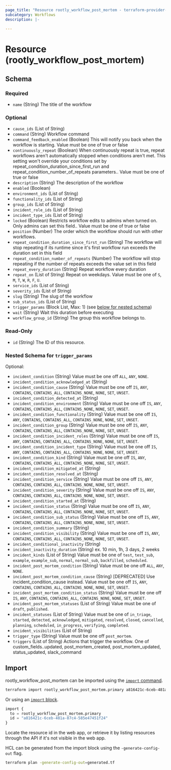 ```yaml
---
page_title: "Resource rootly_workflow_post_mortem - terraform-provider-rootly"
subcategory: Workflows
description: |-
    
---
```


# Resource (rootly_workflow_post_mortem)





<!-- schema generated by tfplugindocs -->
## Schema

### Required

- `name` (String) The title of the workflow

### Optional

- `cause_ids` (List of String)
- `command` (String) Workflow command
- `command_feedback_enabled` (Boolean) This will notify you back when the workflow is starting. Value must be one of true or false
- `continuously_repeat` (Boolean) When continuously repeat is true, repeat workflows aren't automatically stopped when conditions aren't met. This setting won't override your conditions set by repeat_condition_duration_since_first_run and repeat_condition_number_of_repeats parameters.. Value must be one of true or false
- `description` (String) The description of the workflow
- `enabled` (Boolean)
- `environment_ids` (List of String)
- `functionality_ids` (List of String)
- `group_ids` (List of String)
- `incident_role_ids` (List of String)
- `incident_type_ids` (List of String)
- `locked` (Boolean) Restricts workflow edits to admins when turned on. Only admins can set this field.. Value must be one of true or false
- `position` (Number) The order which the workflow should run with other workflows.
- `repeat_condition_duration_since_first_run` (String) The workflow will stop repeating if its runtime since it's first workflow run exceeds the duration set in this field
- `repeat_condition_number_of_repeats` (Number) The workflow will stop repeating if the number of repeats exceeds the value set in this field
- `repeat_every_duration` (String) Repeat workflow every duration
- `repeat_on` (List of String) Repeat on weekdays. Value must be one of `S`, `M`, `T`, `W`, `R`, `F`, `U`.
- `service_ids` (List of String)
- `severity_ids` (List of String)
- `slug` (String) The slug of the workflow
- `sub_status_ids` (List of String)
- `trigger_params` (Block List, Max: 1) (see [below for nested schema](#nestedblock--trigger_params))
- `wait` (String) Wait this duration before executing
- `workflow_group_id` (String) The group this workflow belongs to.

### Read-Only

- `id` (String) The ID of this resource.

<a id="nestedblock--trigger_params"></a>
### Nested Schema for `trigger_params`

Optional:

- `incident_condition` (String) Value must be one off `ALL`, `ANY`, `NONE`.
- `incident_condition_acknowledged_at` (String)
- `incident_condition_cause` (String) Value must be one off `IS`, `ANY`, `CONTAINS`, `CONTAINS_ALL`, `CONTAINS_NONE`, `NONE`, `SET`, `UNSET`.
- `incident_condition_detected_at` (String)
- `incident_condition_environment` (String) Value must be one off `IS`, `ANY`, `CONTAINS`, `CONTAINS_ALL`, `CONTAINS_NONE`, `NONE`, `SET`, `UNSET`.
- `incident_condition_functionality` (String) Value must be one off `IS`, `ANY`, `CONTAINS`, `CONTAINS_ALL`, `CONTAINS_NONE`, `NONE`, `SET`, `UNSET`.
- `incident_condition_group` (String) Value must be one off `IS`, `ANY`, `CONTAINS`, `CONTAINS_ALL`, `CONTAINS_NONE`, `NONE`, `SET`, `UNSET`.
- `incident_condition_incident_roles` (String) Value must be one off `IS`, `ANY`, `CONTAINS`, `CONTAINS_ALL`, `CONTAINS_NONE`, `NONE`, `SET`, `UNSET`.
- `incident_condition_incident_type` (String) Value must be one off `IS`, `ANY`, `CONTAINS`, `CONTAINS_ALL`, `CONTAINS_NONE`, `NONE`, `SET`, `UNSET`.
- `incident_condition_kind` (String) Value must be one off `IS`, `ANY`, `CONTAINS`, `CONTAINS_ALL`, `CONTAINS_NONE`, `NONE`, `SET`, `UNSET`.
- `incident_condition_mitigated_at` (String)
- `incident_condition_resolved_at` (String)
- `incident_condition_service` (String) Value must be one off `IS`, `ANY`, `CONTAINS`, `CONTAINS_ALL`, `CONTAINS_NONE`, `NONE`, `SET`, `UNSET`.
- `incident_condition_severity` (String) Value must be one off `IS`, `ANY`, `CONTAINS`, `CONTAINS_ALL`, `CONTAINS_NONE`, `NONE`, `SET`, `UNSET`.
- `incident_condition_started_at` (String)
- `incident_condition_status` (String) Value must be one off `IS`, `ANY`, `CONTAINS`, `CONTAINS_ALL`, `CONTAINS_NONE`, `NONE`, `SET`, `UNSET`.
- `incident_condition_sub_status` (String) Value must be one off `IS`, `ANY`, `CONTAINS`, `CONTAINS_ALL`, `CONTAINS_NONE`, `NONE`, `SET`, `UNSET`.
- `incident_condition_summary` (String)
- `incident_condition_visibility` (String) Value must be one off `IS`, `ANY`, `CONTAINS`, `CONTAINS_ALL`, `CONTAINS_NONE`, `NONE`, `SET`, `UNSET`.
- `incident_conditional_inactivity` (String)
- `incident_inactivity_duration` (String) ex. 10 min, 1h, 3 days, 2 weeks
- `incident_kinds` (List of String) Value must be one of `test`, `test_sub`, `example`, `example_sub`, `normal`, `normal_sub`, `backfilled`, `scheduled`.
- `incident_post_mortem_condition` (String) Value must be one off `ALL`, `ANY`, `NONE`.
- `incident_post_mortem_condition_cause` (String) [DEPRECATED] Use incident_condition_cause instead. Value must be one off `IS`, `ANY`, `CONTAINS`, `CONTAINS_ALL`, `CONTAINS_NONE`, `NONE`, `SET`, `UNSET`.
- `incident_post_mortem_condition_status` (String) Value must be one off `IS`, `ANY`, `CONTAINS`, `CONTAINS_ALL`, `CONTAINS_NONE`, `NONE`, `SET`, `UNSET`.
- `incident_post_mortem_statuses` (List of String) Value must be one of `draft`, `published`.
- `incident_statuses` (List of String) Value must be one of `in_triage`, `started`, `detected`, `acknowledged`, `mitigated`, `resolved`, `closed`, `cancelled`, `planning`, `scheduled`, `in_progress`, `verifying`, `completed`.
- `incident_visibilities` (List of String)
- `trigger_type` (String) Value must be one off `post_mortem`.
- `triggers` (List of String) Actions that trigger the workflow. One of custom_fields.<slug>.updated, post_mortem_created, post_mortem_updated, status_updated, slack_command

## Import

rootly_workflow_post_mortem can be imported using the [`import` command](https://developer.hashicorp.com/terraform/cli/commands/import).

```sh
terraform import rootly_workflow_post_mortem.primary a816421c-6ceb-481a-87c4-585e47451f24
```

Or using an [`import` block](https://developer.hashicorp.com/terraform/language/import).

```terraform
import {
  to = rootly_workflow_post_mortem.primary
  id = "a816421c-6ceb-481a-87c4-585e47451f24"
}
```

Locate the resource id in the web app, or retrieve it by listing resources through the API if it's not visible in the web app.

HCL can be generated from the import block using the `-generate-config-out` flag.

```sh
terraform plan -generate-config-out=generated.tf
```
